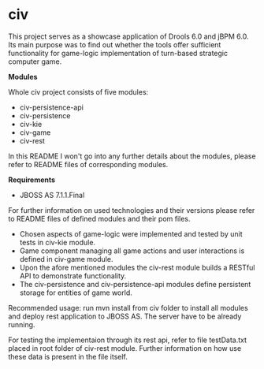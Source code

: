 civ
===

This project serves as a showcase application of Drools 6.0 and jBPM 6.0. Its main purpose was to find out whether the tools offer sufficient functionality for game-logic implementation of turn-based strategic computer game.

**Modules**

Whole civ project consists of five modules:
* civ-persistence-api
* civ-persistence
* civ-kie
* civ-game
* civ-rest

In this README I won't go into any further details about the modules, please refer to README files of corresponding modules.

**Requirements**
* JBOSS AS 7.1.1.Final

For further information on used technologies and their versions please refer to README files of defined modules and their pom files.

* Chosen aspects of game-logic were implemented and tested by unit tests in civ-kie module.
* Game component managing all game actions and user interactions is defined in civ-game module.
* Upon the afore mentioned modules the civ-rest module builds a RESTful API to demonstrate functionality.
* The civ-persistence and civ-persistence-api modules define persistent storage for entities of game world.

Recommended usage: run mvn install from civ folder to install all modules and deploy rest application to JBOSS AS. The server have to be already running.

For testing the implementaion through its rest api, refer to file testData.txt placed in root folder of civ-rest module. Further information on how use these data is present in the file itself.
